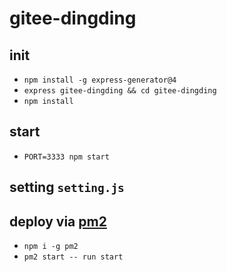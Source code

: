 # gitee-dingding

## init

- `npm install -g express-generator@4`
- `express gitee-dingding && cd gitee-dingding`
- `npm install`

## start

- `PORT=3333 npm start`

## setting `setting.js`

## deploy via [pm2](https://pm2.keymetrics.io/)
- `npm i -g pm2`
- `pm2 start -- run start`
